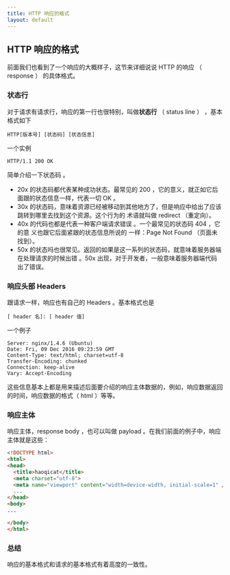 ```yaml
---
title: HTTP 响应的格式
layout: default
---
```


## HTTP 响应的格式

前面我们也看到了一个响应的大概样子，这节来详细说说 HTTP 的响应 （ response ） 的具体格式。


### 状态行

对于请求有请求行，响应的第一行也很特别，叫做**状态行** （ status line ） ，基本格式如下

```
HTTP[版本号] [状态码] [状态信息]
```

一个实例

```
HTTP/1.1 200 OK
```
简单介绍一下状态码 。

- 20x 的状态码都代表某种成功状态。最常见的 200 ，它的意义，就正如它后面跟的状态信息一样，代表一切 OK 。
- 30x 的状态码，意味着资源已经被移动到其他地方了，但是响应中给出了应该跳转到哪里去找到这个资源。这个行为的 术语就叫做 redirect （重定向）。
- 40x 的代码也都是代表一种客户端请求错误 。一个最常见的状态码 404 ，它的意 义也跟它后面紧跟的状态信息所说的 一样：Page Not Found （页面未找到）。
- 50x 的状态吗也很常见。返回的如果是这一系列的状态码，就意味着服务器端在处理请求的时候出错 。50x 出现，对于开发者，一般意味着服务器端代码出了错误。


### 响应头部 Headers

跟请求一样，响应也有自己的 Headers 。基本格式也是

```
[ header 名]: [ header 值]
```


一个例子

```
Server: nginx/1.4.6 (Ubuntu)
Date: Fri, 09 Dec 2016 09:23:59 GMT
Content-Type: text/html; charset=utf-8
Transfer-Encoding: chunked
Connection: keep-alive
Vary: Accept-Encoding
```

这些信息基本上都是用来描述后面要介绍的响应主体数据的，例如，响应数据返回的时间，响应数据的格式（ html ）等等。


### 响应主体

响应主体，response body ，也可以叫做 payload 。在我们前面的例子中，响应主体就是这些：

```html
<!DOCTYPE html>
<html>
<head>
  <title>haoqicat</title>
  <meta charset="utf-8">
  <meta name="viewport" content="width=device-width, initial-scale=1" />
  ...
</head>
<body>
...

</body>
</html>
```

### 总结

响应的基本格式和请求的基本格式有着高度的一致性。
